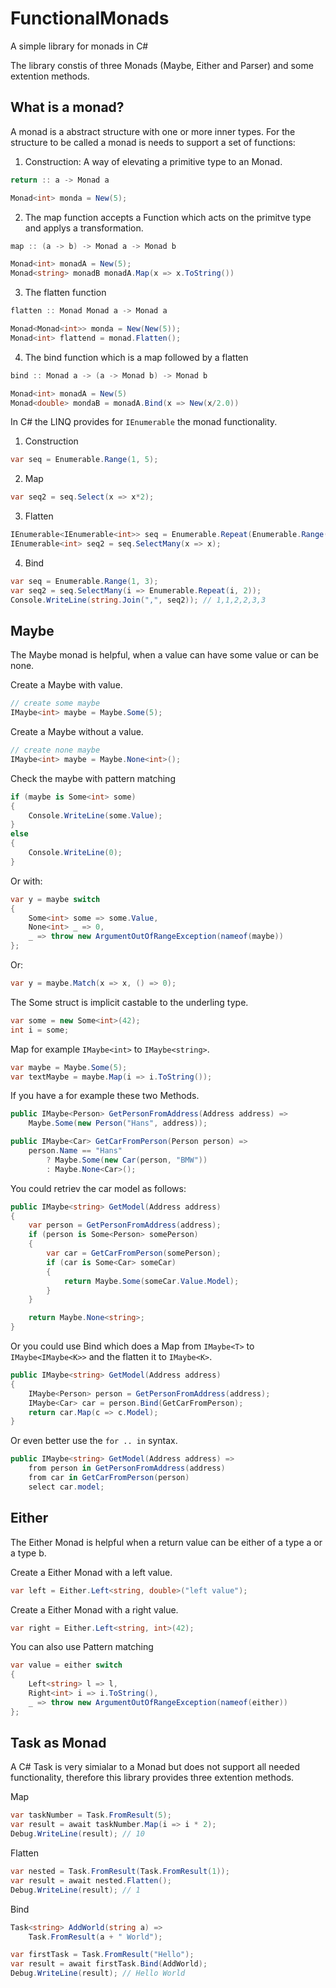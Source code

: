 # FunctionalMonads
A simple library for monads in C#

The library constis of three Monads (Maybe, Either and Parser) and some extention methods.

## What is a monad?
A monad is a abstract structure with one or more inner types. For the structure to be called a monad is needs to support a set of functions:
1. Construction: A way of elevating a primitive type to an Monad.
```csharp
return :: a -> Monad a

Monad<int> monda = New(5);
```
2. The map function accepts a Function which acts on the primitve type and applys a transformation.
```csharp
map :: (a -> b) -> Monad a -> Monad b

Monad<int> monadA = New(5);
Monad<string> monadB monadA.Map(x => x.ToString())
```
3. The flatten function
```csharp
flatten :: Monad Monad a -> Monad a

Monad<Monad<int>> monda = New(New(5));
Monad<int> flattend = monad.Flatten();
```
4. The bind function which is a map followed by a flatten
```csharp
bind :: Monad a -> (a -> Monad b) -> Monad b

Monad<int> monadA = New(5)
Monad<double> mondaB = monadA.Bind(x => New(x/2.0)) 
```
In C# the LINQ provides for `IEnumerable` the monad functionality.
1. Construction
```csharp
var seq = Enumerable.Range(1, 5);
```
2. Map
```csharp
var seq2 = seq.Select(x => x*2);
```
3. Flatten
```csharp
IEnumerable<IEnumerable<int>> seq = Enumerable.Repeat(Enumerable.Range(1, 5), 3);
IEnumerable<int> seq2 = seq.SelectMany(x => x);
```
4. Bind
```csharp
var seq = Enumerable.Range(1, 3);
var seq2 = seq.SelectMany(i => Enumerable.Repeat(i, 2));
Console.WriteLine(string.Join(",", seq2)); // 1,1,2,2,3,3
```
## Maybe
The Maybe monad is helpful, when a value can have some value or can be none.

Create a Maybe with value.
```csharp
// create some maybe
IMaybe<int> maybe = Maybe.Some(5);
```
Create a Maybe without a value.
```csharp
// create none maybe 
IMaybe<int> maybe = Maybe.None<int>();
```

Check the maybe with pattern matching
```csharp
if (maybe is Some<int> some)
{
    Console.WriteLine(some.Value);
}
else
{
    Console.WriteLine(0);
}
```
Or with:
```csharp
var y = maybe switch
{
    Some<int> some => some.Value,
    None<int> _ => 0,
    _ => throw new ArgumentOutOfRangeException(nameof(maybe))
};
```
Or:
```csharp
var y = maybe.Match(x => x, () => 0);
```
The Some struct is implicit castable to the underling type.
```csharp
var some = new Some<int>(42);
int i = some;
```
Map for example `IMaybe<int>` to `IMaybe<string>`.
```csharp
var maybe = Maybe.Some(5);
var textMaybe = maybe.Map(i => i.ToString());
```
If you have a for example these two Methods.
```csharp
public IMaybe<Person> GetPersonFromAddress(Address address) =>
    Maybe.Some(new Person("Hans", address));

public IMaybe<Car> GetCarFromPerson(Person person) =>
    person.Name == "Hans"
        ? Maybe.Some(new Car(person, "BMW"))
        : Maybe.None<Car>();
```
You could retriev the car model as follows:
```csharp
public IMaybe<string> GetModel(Address address)
{
    var person = GetPersonFromAddress(address);
    if (person is Some<Person> somePerson)
    {
        var car = GetCarFromPerson(somePerson);
        if (car is Some<Car> someCar)
        {
            return Maybe.Some(someCar.Value.Model);
        }
    }

    return Maybe.None<string>;
}
```
Or you could use Bind which does a Map from `IMaybe<T>` to `IMaybe<IMaybe<K>>` and the flatten it to `IMaybe<K>`.
```csharp
public IMaybe<string> GetModel(Address address)
{
    IMaybe<Person> person = GetPersonFromAddress(address);
    IMaybe<Car> car = person.Bind(GetCarFromPerson);
    return car.Map(c => c.Model);
}
```
Or even better use the `for .. in` syntax.
```csharp
public IMaybe<string> GetModel(Address address) =>
    from person in GetPersonFromAddress(address)
    from car in GetCarFromPerson(person)
    select car.model;
```

## Either
The Either Monad is helpful when a return value can be either of a type a or a type b.

Create a Either Monad with a left value.
```csharp
var left = Either.Left<string, double>("left value");
```
Create a Either Monad with a right value.
```csharp
var right = Either.Left<string, int>(42);
```
You can also use Pattern matching
```csharp
var value = either switch
{
    Left<string> l => l,
    Right<int> i => i.ToString(),
    _ => throw new ArgumentOutOfRangeException(nameof(either))
};
```

## Task as Monad
A C\# Task is very simialar to a Monad but does not support all needed functionality, therefore this library provides three extention methods.

Map
```csharp
var taskNumber = Task.FromResult(5);
var result = await taskNumber.Map(i => i * 2);
Debug.WriteLine(result); // 10
```
Flatten
```csharp
var nested = Task.FromResult(Task.FromResult(1));
var result = await nested.Flatten();
Debug.WriteLine(result); // 1
```
Bind
```csharp
Task<string> AddWorld(string a) => 
    Task.FromResult(a + " World");

var firstTask = Task.FromResult("Hello");
var result = await firstTask.Bind(AddWorld);
Debug.WriteLine(result); // Hello World
```